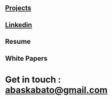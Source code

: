 ## [Projects](https://github.com/abaskabato?tab=repositories) 

## [Linkedin](https://www.linkedin.com/in/abas-kabato/)

## Resume

## White Papers





# Get in touch : abaskabato@gmail.com




